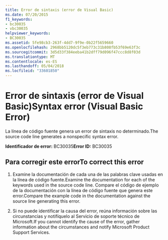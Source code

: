 ```yaml
---
title: Error de sintaxis (error de Visual Basic)
ms.date: 07/20/2015
f1_keywords:
- bc30035
- vbc30035
helpviewer_keywords:
- BC30035
ms.assetid: 5fe98cb3-263f-4dd7-9f9e-0b22f5659660
ms.openlocfilehash: 2968bb5120dc5f3eb773c31b808fb53f69e63f3c
ms.sourcegitcommit: 3d5d33f384eeba41b2dff79d096f47ccc8d8f03d
ms.translationtype: MT
ms.contentlocale: es-ES
ms.lasthandoff: 05/04/2018
ms.locfileid: "33601850"
---
```

# <a name="syntax-error-visual-basic-error"></a><span data-ttu-id="feecd-102">Error de sintaxis (error de Visual Basic)</span><span class="sxs-lookup"><span data-stu-id="feecd-102">Syntax error (Visual Basic Error)</span></span>
<span data-ttu-id="feecd-103">La línea de código fuente genera un error de sintaxis no determinado.</span><span class="sxs-lookup"><span data-stu-id="feecd-103">The source code line generates a nonspecific syntax error.</span></span>  
  
 <span data-ttu-id="feecd-104">**Identificador de error:** BC30035</span><span class="sxs-lookup"><span data-stu-id="feecd-104">**Error ID:** BC30035</span></span>  
  
## <a name="to-correct-this-error"></a><span data-ttu-id="feecd-105">Para corregir este error</span><span class="sxs-lookup"><span data-stu-id="feecd-105">To correct this error</span></span>  
  
1.  <span data-ttu-id="feecd-106">Examine la documentación de cada una de las palabras clave usadas en la línea de código fuente.</span><span class="sxs-lookup"><span data-stu-id="feecd-106">Examine the documentation for each of the keywords used in the source code line.</span></span> <span data-ttu-id="feecd-107">Compare el código de ejemplo de la documentación con la línea de código fuente que genera este error.</span><span class="sxs-lookup"><span data-stu-id="feecd-107">Compare the example code in the documentation against the source line generating this error.</span></span>  
  
2.  <span data-ttu-id="feecd-108">Si no puede identificar la causa del error, reúna información sobre las circunstancias y notifíquelo al Servicio de soporte técnico de Microsoft.</span><span class="sxs-lookup"><span data-stu-id="feecd-108">If you cannot identify the cause of the error, gather information about the circumstances and notify Microsoft Product Support Services.</span></span>  
  

